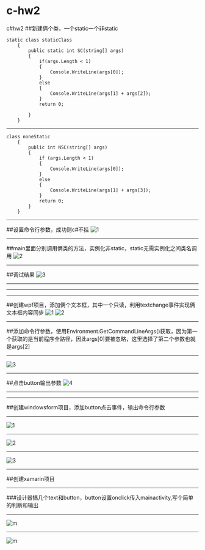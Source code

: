 # c-hw2
c#hw2
##新建俩个类，一个static一个非static
```
static class staticClass
    {
        public static int SC(string[] args)
        {
            if(args.Length < 1)
            {
                Console.WriteLine(args[0]);
            }
            else
            {
                Console.WriteLine(args[1] + args[2]);
            }
            return 0;

        }
    }
```
***
```
class noneStatic
    {
        public int NSC(string[] args)
        {
            if (args.Length < 1)
            {
                Console.WriteLine(args[0]);
            }
            else
            {
                Console.WriteLine(args[1] + args[3]);
            }
            return 0;
        }
    }
```
***
##设置命令行参数，成功则c#不挂
![1](https://github.com/luckyxiaohei/img/blob/master/2.1.png)
***
##main里面分别调用俩类的方法，实例化非static，static无需实例化之间类名调用
![2](https://github.com/luckyxiaohei/img/blob/master/2.2.png)
***
##调试结果
![3](https://github.com/luckyxiaohei/img/blob/master/2.3.png)
***
***
***
##创建wpf项目，添加俩个文本框，其中一个只读，利用textchange事件实现俩文本框内容同步
![1](https://github.com/luckyxiaohei/img/blob/master/2.4.png)
![2](https://github.com/luckyxiaohei/img/blob/master/2.5.png)

***
##添加命令行参数，使用Environment.GetCommandLineArgs()获取，因为第一个获取的是当前程序全路径，因此args[0]要被忽略，这里选择了第二个参数也就是args[2]
***
![3](https://github.com/luckyxiaohei/img/blob/master/2.6.png)
***
##点击button输出参数
![4](https://github.com/luckyxiaohei/img/blob/master/2.7.png)
***
***
##创建windowsform项目，添加button点击事件，输出命令行参数
***
![1](https://github.com/luckyxiaohei/img/blob/master/2.8.png)
***
![2](https://github.com/luckyxiaohei/img/blob/master/2.9.jpg)
***
![3](https://github.com/luckyxiaohei/img/blob/master/2.10.png)
***
##创建xamarin项目
***
###设计器搞几个text和button，button设置onclick传入mainactivity,写个简单的判断和输出
***
![m](https://github.com/luckyxiaohei/img/blob/master/2.21.png)
***
![m](https://github.com/luckyxiaohei/img/blob/master/2.22.png)





